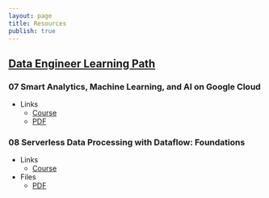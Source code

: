 ```yaml
---
layout: page
title: Resources
publish: true
---
```


## [Data Engineer Learning Path](https://www.cloudskillsboost.google/paths/16)

### 07 Smart Analytics, Machine Learning, and AI on Google Cloud

- Links
  - [Course](https://www.cloudskillsboost.google/paths/16/course_templates/55)
  - [PDF](pdf/gcp-pde-07.pdf)
  
### 08 Serverless Data Processing with Dataflow: Foundations

- Links
  - [Course](https://www.cloudskillsboost.google/paths/16/course_templates/218)
- Files
  - [PDF](pdf/gcp-pde-08.pdf)


